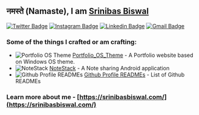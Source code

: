 ## नमस्ते (Namaste), I am [Srinibas Biswal](https://srinibasbiswal.com/)

[![Twitter Badge](https://img.shields.io/badge/-@srinibasbiswal-1ca0f1?style=flat-square&labelColor=1ca0f1&logo=twitter&logoColor=white&link=https://twitter.com/srinibasbiswal)](https://twitter.com/srinibasbiswal) [![Instagram Badge](https://img.shields.io/badge/-@srinibas_biswal-F44747?style=flat-square&labelColor=F44747&logo=instagram&logoColor=white&link=https://instagram.com/srinibas_biswal)](https://instagram.com/srinibas_biswal) [![Linkedin Badge](https://img.shields.io/badge/-/in/srinibasbiswal/-blue?style=flat-square&logo=Linkedin&logoColor=white&link=https://www.linkedin.com/in/srinibasbiswal//)](https://www.linkedin.com/in/srinibasbiswal/)
[![Gmail Badge](https://img.shields.io/badge/-srinibasbiswal02@gmail.com-c14438?style=flat-square&logo=Gmail&logoColor=white&link=mailto:srinibasbiswal02@gmail.com)](mailto:srinibasbiswal02@gmail.com)

### Some of the things I crafted or am crafting:

- ![Portfolio OS Theme](https://smoothcss.xyz/logo-16.png) [Portfolio_OS_Theme](https://github.com/srinibasbiswal/Portfolio_OS_Theme) - A Portfolio website based on Windows OS theme.
- ![NoteStack](https://colorspalette.design/logo-16.png) [NoteStack](https://github.com/srinibasbiswal/NoteStack) - A Note sharing Android application
- ![Github Profile READMEs](https://avatars3.githubusercontent.com/u/64769894?s=16&v=4) [Github Profile READMEs](https://github.com/srinibasbiswal/Github-Profile-README) - List of Github READMEs

### Learn more about me - [https://srinibasbiswal.com/](https://srinibasbiswal.com/)
